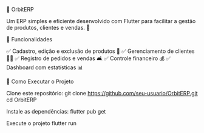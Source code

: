 🌌 OrbitERP

Um ERP simples e eficiente desenvolvido com Flutter para facilitar a gestão de produtos, clientes e vendas. 🚀

📌 Funcionalidades

✅ Cadastro, edição e exclusão de produtos 🛂
✅ Gerenciamento de clientes 🧑‍💼
✅ Registro de pedidos e vendas 🛋️
✅ Controle financeiro 💰
✅ Dashboard com estatísticas 📊


🚀 Como Executar o Projeto

Clone este repositório:
  git clone https://github.com/seu-usuario/OrbitERP.git
  cd OrbitERP

Instale as dependências:
  flutter pub get

Execute o projeto
  flutter run

